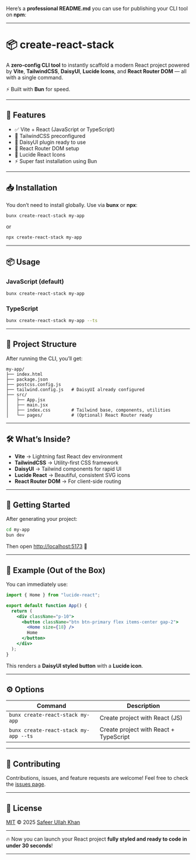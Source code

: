 Here’s a **professional README.md** you can use for publishing your CLI tool on **npm**:

---

# 📦 create-react-stack

A **zero-config CLI tool** to instantly scaffold a modern React project powered by **Vite**, **TailwindCSS**, **DaisyUI**, **Lucide Icons**, and **React Router DOM** — all with a single command.

⚡ Built with **Bun** for speed.

---

## 🚀 Features

* ✅ Vite + React (JavaScript or TypeScript)
* 🎨 TailwindCSS preconfigured
* 🌸 DaisyUI plugin ready to use
* 🔗 React Router DOM setup
* 🔔 Lucide React Icons
* ⚡ Super fast installation using Bun

---

## 📥 Installation

You don’t need to install globally. Use via **bunx** or **npx**:

```bash
bunx create-react-stack my-app
```

or

```bash
npx create-react-stack my-app
```

---

## 📦 Usage

### JavaScript (default)

```bash
bunx create-react-stack my-app
```

### TypeScript

```bash
bunx create-react-stack my-app --ts
```

---

## 📂 Project Structure

After running the CLI, you’ll get:

```
my-app/
├── index.html
├── package.json
├── postcss.config.js
├── tailwind.config.js   # DaisyUI already configured
├── src/
│   ├── App.jsx
│   ├── main.jsx
│   ├── index.css        # Tailwind base, components, utilities
│   └── pages/           # (Optional) React Router ready
```

---

## 🛠️ What’s Inside?

* **Vite** → Lightning fast React dev environment
* **TailwindCSS** → Utility-first CSS framework
* **DaisyUI** → Tailwind components for rapid UI
* **Lucide React** → Beautiful, consistent SVG icons
* **React Router DOM** → For client-side routing

---

## 🚦 Getting Started

After generating your project:

```bash
cd my-app
bun dev
```

Then open [http://localhost:5173](http://localhost:5173) 🎉

---

## 📸 Example (Out of the Box)

You can immediately use:

```jsx
import { Home } from "lucide-react";

export default function App() {
  return (
    <div className="p-10">
      <button className="btn btn-primary flex items-center gap-2">
        <Home size={18} />
        Home
      </button>
    </div>
  );
}
```

This renders a **DaisyUI styled button** with a **Lucide icon**.

---

## ⚙️ Options

| Command                               | Description                            |
| ------------------------------------- | -------------------------------------- |
| `bunx create-react-stack my-app`      | Create project with React (JS)         |
| `bunx create-react-stack my-app --ts` | Create project with React + TypeScript |

---

## 🤝 Contributing

Contributions, issues, and feature requests are welcome!
Feel free to check the [issues page](https://github.com/xKhanDev/create-react-stack).

---

## 📜 License

[MIT](./LICENSE) © 2025 [Safeer Ullah Khan](https://github.com/xKhanDev)

---

🔥 Now you can launch your React project **fully styled and ready to code in under 30 seconds**!

---